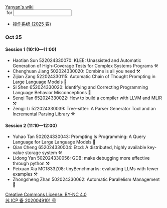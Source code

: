 <!DOCTYPE html><html><head><meta charSet="utf-8"/><meta name="viewport" content="width=device-width"/><title>Yanyan&#x27;s Wiki</title><link rel="stylesheet" href="https://cdn.jsdelivr.net/npm/katex@0.16.9/dist/katex.min.css"/><link rel="stylesheet" href="https://cdnjs.cloudflare.com/ajax/libs/highlight.js/11.6.0/styles/default.min.css"/><meta name="next-head-count" content="5"/><link rel="preload" href="../../_next/static/css/e993edd6a18ef4f0.css" as="style"/><link rel="stylesheet" href="../../_next/static/css/e993edd6a18ef4f0.css" data-n-g=""/><noscript data-n-css=""></noscript><script defer="" nomodule="" src="../../_next/static/chunks/polyfills-c67a75d1b6f99dc8.js"></script><script src="../../_next/static/chunks/webpack-f73d82589f972e7d.js" defer=""></script><script src="../../_next/static/chunks/framework-66d32731bdd20e83.js" defer=""></script><script src="../../_next/static/chunks/main-3929bf55b0f13a18.js" defer=""></script><script src="../../_next/static/chunks/pages/_app-00b06920b385caf1.js" defer=""></script><script src="../../_next/static/chunks/pages/[[...index]]-877ec949b69be209.js" defer=""></script><script src="../../_next/static/a2FwJzUPGFGc0QcwaUr13/_buildManifest.js" defer=""></script><script src="../../_next/static/a2FwJzUPGFGc0QcwaUr13/_ssgManifest.js" defer=""></script></head><body><div id="__next"><div class="bg-slate-300/10"><div class="sticky top-0 z-40 w-full backdrop-blur flex-none border-b border-slate-900/10 bg-white/75 supports-backdrop-blur:bg-white/60"><div class="max-w-8xl mx-auto"><div class="py-4 border-b border-slate-900/10 lg:px-8 lg:border-0 dark:border-slate-300/10 mx-4 lg:mx-0"><div class="relative flex items-center"><a href="../../index.html">Yanyan&#x27;s wiki</a><form class="text-xs text-slate-500"> for <input type="text" name="token" class="font-mono text-xs w-16" maxLength="8"/></form><div class="relative hidden lg:flex items-center ml-4 pl-4 border-l"><nav class="text-sm leading-6 font-semibold text-slate-700 dark:text-slate-200"><ul class="flex space-x-8"><li><a class="hover:text-sky-500 dark:hover:text-sky-400" href="../../OS/2025/index.html">操作系统 (2025 春)</a></li></ul></nav></div></div></div></div></div><div class="container mx-auto max-w-5xl flex flex-col min-h-screen px-4"><div class="wiki bg-neutral-200/10"><h3>Oct 25</h3>
<h4>Session 1 (10:10—11:00)</h4>
<ul>
<li>Haotian Sun 522024330070: KLEE: Unassisted and Automatic Generation of High-Coverage Tests for Complex Systems Programs ⚒️</li>
<li>Chenghuan Jiang 502024330020: Combine is all you need ⚒️</li>
<li>Zijian Zang 522024330115: Automatic Chain of Thought Prompting in Large Language Models 📄</li>
<li>Si Shen 652024330020: Identifying and Correcting Programming Language Behavior Misconceptions 📄</li>
<li>Senqi Tan 652024330022: How to build a compiler with LLVM and MLIR ⚒️</li>
<li>Zengji Li 522024330039: Tree-sitter: A Parser Generator Tool and an Incremental Parsing Library ⚒️</li>
</ul>
<h4>Session 2 (11:10—12:00)</h4>
<ul>
<li>Yuhao Tan 502024330043: Prompting Is Programming: A Query Language for Large Language Models 📄</li>
<li>Qian Cheng 652024330004: Etcd: A distributed, highly available key-value storage system ⚒️</li>
<li>Lidong Yan 502024330056: GDB: make debugging more effective through python ⚒️</li>
<li>Peixuan Xia MG1833Z08: tinyBenchmarks: evaluating LLMs with fewer examples ⚒️</li>
<li>Zhongsheng Zhan 502024330062: Automatic Parallelism Management 📄</li>
</ul></div></div><div class="bg-neutral-100 text-center text-neutral-600 dark:bg-neutral-600 dark:text-neutral-200 lg:text-left"><div class="bg-neutral-200 p-6 text-center dark:bg-neutral-700"><a rel="license" href="http://creativecommons.org/licenses/by-nc/4.0/">Creative Commons License: BY-NC 4.0</a><br/><a href="https://beian.miit.gov.cn/">苏 ICP 备 2020049101 号</a></div></div></div></div><script id="__NEXT_DATA__" type="application/json">{"props":{"pageProps":{"source":{"compiledSource":"/*@jsxRuntime automatic @jsxImportSource react*/\nconst {Fragment: _Fragment, jsx: _jsx, jsxs: _jsxs} = arguments[0];\nconst {useMDXComponents: _provideComponents} = arguments[0];\nfunction _createMdxContent(props) {\n  const _components = Object.assign({\n    h3: \"h3\",\n    h4: \"h4\",\n    ul: \"ul\",\n    li: \"li\"\n  }, _provideComponents(), props.components);\n  return _jsxs(_Fragment, {\n    children: [_jsx(_components.h3, {\n      children: \"Oct 25\"\n    }), \"\\n\", _jsx(_components.h4, {\n      children: \"Session 1 (10:10—11:00)\"\n    }), \"\\n\", _jsxs(_components.ul, {\n      children: [\"\\n\", _jsx(_components.li, {\n        children: \"Haotian Sun 522024330070: KLEE: Unassisted and Automatic Generation of High-Coverage Tests for Complex Systems Programs ⚒️\"\n      }), \"\\n\", _jsx(_components.li, {\n        children: \"Chenghuan Jiang 502024330020: Combine is all you need ⚒️\"\n      }), \"\\n\", _jsx(_components.li, {\n        children: \"Zijian Zang 522024330115: Automatic Chain of Thought Prompting in Large Language Models 📄\"\n      }), \"\\n\", _jsx(_components.li, {\n        children: \"Si Shen 652024330020: Identifying and Correcting Programming Language Behavior Misconceptions 📄\"\n      }), \"\\n\", _jsx(_components.li, {\n        children: \"Senqi Tan 652024330022: How to build a compiler with LLVM and MLIR ⚒️\"\n      }), \"\\n\", _jsx(_components.li, {\n        children: \"Zengji Li 522024330039: Tree-sitter: A Parser Generator Tool and an Incremental Parsing Library ⚒️\"\n      }), \"\\n\"]\n    }), \"\\n\", _jsx(_components.h4, {\n      children: \"Session 2 (11:10—12:00)\"\n    }), \"\\n\", _jsxs(_components.ul, {\n      children: [\"\\n\", _jsx(_components.li, {\n        children: \"Yuhao Tan 502024330043: Prompting Is Programming: A Query Language for Large Language Models 📄\"\n      }), \"\\n\", _jsx(_components.li, {\n        children: \"Qian Cheng 652024330004: Etcd: A distributed, highly available key-value storage system ⚒️\"\n      }), \"\\n\", _jsx(_components.li, {\n        children: \"Lidong Yan 502024330056: GDB: make debugging more effective through python ⚒️\"\n      }), \"\\n\", _jsx(_components.li, {\n        children: \"Peixuan Xia MG1833Z08: tinyBenchmarks: evaluating LLMs with fewer examples ⚒️\"\n      }), \"\\n\", _jsx(_components.li, {\n        children: \"Zhongsheng Zhan 502024330062: Automatic Parallelism Management 📄\"\n      }), \"\\n\"]\n    })]\n  });\n}\nfunction MDXContent(props = {}) {\n  const {wrapper: MDXLayout} = Object.assign({}, _provideComponents(), props.components);\n  return MDXLayout ? _jsx(MDXLayout, Object.assign({}, props, {\n    children: _jsx(_createMdxContent, props)\n  })) : _createMdxContent(props);\n}\nreturn {\n  default: MDXContent\n};\n","frontmatter":{},"scope":{}},"frontmatter":{}},"__N_SSG":true},"page":"/[[...index]]","query":{"index":["ISER","2024","P2.md"]},"buildId":"a2FwJzUPGFGc0QcwaUr13","isFallback":false,"gsp":true,"scriptLoader":[]}</script></body></html>